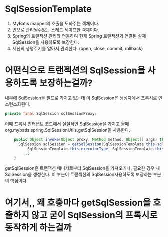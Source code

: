 # SqlSessionTemplate
1. MyBatis mapper의 호출을 도와주는 객체이다.
1. 빈으로 관리될수있는 스레드 세이프한 객체이다.
1. Spring의 트랜잭션 관리와 연동하여 현재 Spring 트랜잭션과 연결된 실제 SqlSession을 사용하도록 보장한다.
1. 세션의 생명주기를 알아서 관리한다. (open, close, commit, rollback)

# 어떤식으로 트랜젝션의 SqlSession을 사용하도록 보장하는걸까?
내부에 SqlSession을 필드로 가지고 있는데 이 SqlSession은 생성자에서 프록시로 인스턴스화된다.
```java
private final SqlSession sqlSessionProxy;
```

이때 프록시 인터셉트 코드에서 실질적인 SqlSession을 가지고 올때 org.mybatis.spring.SqlSessionUtils.getSqlSession을 사용한다.

```java
    public Object invoke(Object proxy, Method method, Object[] args) throws Throwable {
      SqlSession sqlSession = getSqlSession(SqlSessionTemplate.this.sqlSessionFactory,
          SqlSessionTemplate.this.executorType, SqlSessionTemplate.this.exceptionTranslator);
        ... 
    }
```
getSqlSession은 트랜잭션 매니저로부터 SqlSession을 가져오거나, 필요한 경우 새 SqlSession을 생성한다.
이 부분이 트랜젝션의 SqlSession사용하도록 보장하는 부분의 핵심이다. 

# 여기서,, 왜 호춯마다 getSqlSession을 호출하지 않고 굳이 SqlSession의 프록시로 동작하게 하는걸까
